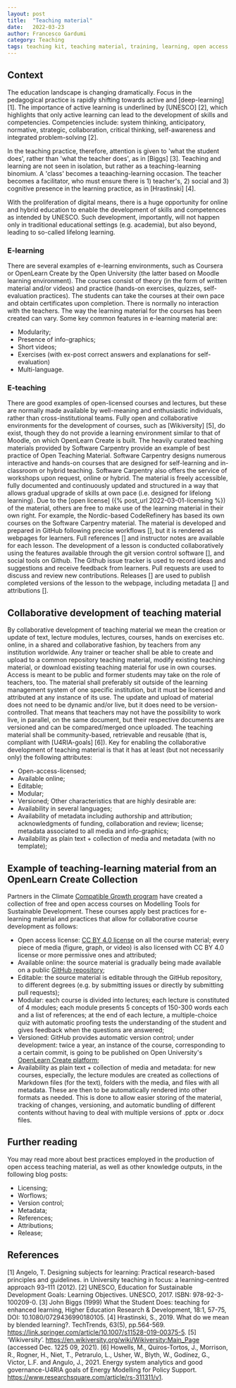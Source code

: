 ```yaml
---
layout: post
title:  "Teaching material"
date:   2022-03-23
author: Francesco Gardumi
category: Teaching
tags: teaching kit, teaching material, training, learning, open access
---
```


 
## Context

The education landscape is changing dramatically. Focus in the pedagogical practice is rapidly shifting towards active and [deep-learning] [1]. The importance of active learning is underlined by [UNESCO] [2], which highlights that only active learning can lead to the development of skills and competencies. Competencies include: system thinking, anticipatory, normative, strategic, collaboration, critical thinking, self-awareness and integrated problem-solving [2]. 

In the teaching practice, therefore, attention is given to 'what the student does', rather than 'what the teacher does', as in [Biggs] [3]. Teaching and learning are not seen in isolation, but rather as a teaching-learning binomium. A 'class' becomes a teaaching-learning occasion. The teacher becomes a facilitator, who must ensure there is 1) teacher's, 2) social and 3) cognitive presence in the learning practice, as in [Hrastinski] [4].

With the proliferation of digital means, there is a huge opportunity for online and hybrid education to enable the development of skills and competences as intended by UNESCO. Such development, importantly, will not happen only in traditional educational settings (e.g. academia), but also beyond, leading to so-called lifelong learning.

### E-learning

There are several examples of e-learning environments, such as Coursera or OpenLearn Create by the Open University (the latter based on Moodle learning environment). The courses consist of theory (in the form of written material and/or videos) and practice (hands-on exercises, quizzes, self-evaluation practices). The students can take the courses at their own pace and obtain certificates upon completion. There is normally no interaction with the teachers. The way the learning material for the courses has been created can vary. Some key common features in e-learning material are:
* Modularity;
* Presence of info-graphics;
* Short videos;
* Exercises (with ex-post correct answers and explanations for self-evaluation)
* Multi-language.

### E-teaching

There are good examples of open-licensed courses and lectures, but these are normally made available by well-meaning and enthusiastic individuals, rather than cross-institutional teams. 
Fully open and collaborative environments for the development of courses, such as [Wikiversity] [5], do exist, though they do not provide a learning environment similar to that of Moodle, on which OpenLearn Create is built.
The heavily curated teaching materials provided by Software Carpentry provide an example of best practice of Open Teaching Material. Software Carpentry designs numerous interactive and hands-on courses that are designed for self-learning and in-classroom or hybrid teaching. Software Carpentry also offers the service of workshops upon request, online or hybrid. 
The material is freely accessible, fully documented and continuously updated and structured in a way that allows gradual upgrade of skills at own pace (i.e. designed for lifelong learning). Due to the [open license] ({% post_url 2022-03-01-licensing %}) of the material, others are free to make use of the learning material in their own right. For example, the Nordic-based CodeRefinery has based its own courses on the Software Carpentry material.
The material is developed and prepared in GitHub following precise workflows [], but it is rendered as webpages for learners. Full references [] and instructor notes are available for each lesson. The development of a lesson is conducted collaboratively using the features available through the git version control software [], and social tools on Github. The Github issue tracker is used to record ideas and suggestions and receive feedback from learners. Pull requests are used to discuss and review new contributions. Releases [] are used to publish completed versions of the lesson to the webpage, including metadata [] and attributions [].

## Collaborative development of teaching material

By collaborative development of teaching material we mean the creation or update of text, lecture modules, lectures, courses, hands on exercises etc. online, in a shared and collaborative fashion, by teachers from any institution worldwide. Any trainer or teacher shall be able to create and upload to a common repository teaching material, modify existing teaching material, or download existing teaching material for use in own courses. Access is meant to be public and former students may take on the role of teachers, too.
The material shall preferably sit outside of the learning management system of one specific institution, but it must be licensed and attributed at any instance of its use. The update and upload of material does not need to be dynamic and/or live, but it does need to be version-controlled. That means that teachers may not have the possibility to work live, in parallel, on the same document, but their respective documents are versioned and can be compared/merged once uploaded. The teaching material shall be community-based, retrievable and reusable (that is, compliant with [U4RIA-goals] [6]). 
Key for enabling the collaborative development of teaching material is that it has at least (but not necessarily only) the following attributes:
* Open-access-licensed;
* Available online;
* Editable;
* Modular;
* Versioned;
Other characteristics that are highly desirable are:
* Availability in several languages;
* Availability of metadata including authorship and attribution; acknowledgments of funding, collaboration and review; license; metadata associated to all media and info-graphics;
* Availability as plain text + collection of media and metadata (with no template);

## Example of teaching-learning material from an OpenLearn Create Collection

Partners in the Climate [Compatible Growth program](https://climatecompatiblegrowth.com/) have created a collection of free and open access courses on Modelling Tools for Sustainable Development. These courses apply best practices for e-learning material and practices that allow for collaborative course development as follows:

* Open access license: [CC BY 4.0 license](https://creativecommons.org/licenses/by/4.0/) on all the course material; every piece of media (figure, graph, or video) is also licensed with CC BY 4.0 license or more permissive ones and attributed;
* Available online: the source material is gradually being made available on a public [GitHub repository](https://github.com/ClimateCompatibleGrowth);
* Editable: the source material is editable through the GitHub repository, to different degrees (e.g. by submitting issues or directly by submitting pull requests);
* Modular: each course is divided into lectures; each lecture is constituted of 4 modules; each module presents 5 concepts of 150-300 words each and a list of references; at the end of each lecture, a multiple-choice quiz with automatic proofing tests the understanding of the student and gives feedback when the questions are answered;
* Versioned: GitHub provides automatic version control; under development: twice a year, an instance of the course, corresponding to a certain commit, is going to be published on Open University's [OpenLearn Create platform](https://www.open.edu/openlearncreate/course/index.php?categoryid=541);
* Availability as plain text + collection of media and metadata: for new courses, especially, the lecture modules are created as collections of Markdown files (for the text), folders with the media, and files with all metadata. These are then to be automatically rendered into other formats as needed. This is done to allow easier storing of the material, tracking of changes, versioning, and automatic bundling of different contents without having to deal with multiple versions of .pptx or .docx files. 


## Further reading

You may read more about best practices employed in the production of open access teaching material, as well as other knowledge outputs, in the following blog posts:
* Licensing;
* Worflows;
* Version control;
* Metadata;
* References;
* Attributions;
* Release;

## References

[1] Angelo, T. Designing subjects for learning: Practical research-based principles and guidelines. in University teaching in focus: a learning-centred approach 93–111 (2012).
[2] UNESCO, Education for Sustainable Development Goals: Learning Objectives. UNESCO, 2017. ISBN: 978-92-3-100209-0.
[3] John Biggs (1999) What the Student Does: teaching for enhanced learning, Higher Education Research & Development, 18:1, 57-75, DOI: 10.1080/0729436990180105.
[4] Hrastinski, S., 2019. What do we mean by blended learning?. TechTrends, 63(5), pp.564-569. https://link.springer.com/article/10.1007/s11528-019-00375-5.
[5] ‘Wikiversity’. https://en.wikiversity.org/wiki/Wikiversity:Main_Page (accessed Dec. 1225 09, 2021).
[6] Howells, M., Quiros-Tortos, J., Morrison, R., Rogner, H., Niet, T., Petrarulo, L., Usher, W., Blyth, W., Godínez, G., Victor, L.F. and Angulo, J., 2021. Energy system analytics and good governance-U4RIA goals of Energy Modelling for Policy Support. https://www.researchsquare.com/article/rs-311311/v1.
